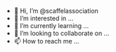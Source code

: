 - 👋 Hi, I’m @scaffelassociation
- 👀 I’m interested in ...
- 🌱 I’m currently learning ...
- 💞️ I’m looking to collaborate on ...
- 📫 How to reach me ...

<!---
scaffelassociation/scaffelassociation is a ✨ special ✨ repository because its `README.md` (this file) appears on your GitHub profile.
You can click the Preview link to take a look at your changes.
--->
